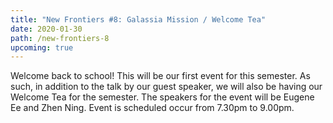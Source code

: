 ```yaml
---
title: "New Frontiers #8: Galassia Mission / Welcome Tea"
date: 2020-01-30
path: /new-frontiers-8
upcoming: true
---
```


Welcome back to school! This will be our first event for this semester. As such, in addition to the talk by our guest speaker, we will also be having our Welcome Tea for the semester.
The speakers for the event will be Eugene Ee and Zhen Ning. Event is scheduled occur from 7.30pm to 9.00pm.
